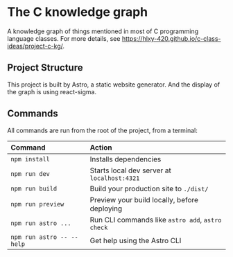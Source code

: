 # The C knowledge graph

A knowledge graph of things mentioned in most of C programming language classes. For more details, see <https://hlxy-420.github.io/c-class-ideas/project-c-kg/>.

## Project Structure

This project is built by Astro, a static website generator. And the display of the graph is using react-sigma.

## Commands

All commands are run from the root of the project, from a terminal:

| Command                   | Action                                           |
| :------------------------ | :----------------------------------------------- |
| `npm install`             | Installs dependencies                            |
| `npm run dev`             | Starts local dev server at `localhost:4321`      |
| `npm run build`           | Build your production site to `./dist/`          |
| `npm run preview`         | Preview your build locally, before deploying     |
| `npm run astro ...`       | Run CLI commands like `astro add`, `astro check` |
| `npm run astro -- --help` | Get help using the Astro CLI                     |
